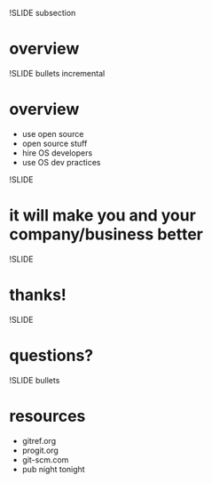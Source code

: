 !SLIDE subsection
# overview #

!SLIDE bullets incremental
# overview #

* use open source
* open source stuff
* hire OS developers
* use OS dev practices

!SLIDE
# it will make you and your company/business better #

!SLIDE
# thanks! #

!SLIDE
# questions? #

!SLIDE bullets

# resources #

* gitref.org
* progit.org
* git-scm.com
* pub night tonight